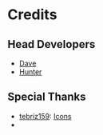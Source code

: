 # Credits
## Head Developers
- [Dave](https://davecode.me/)
- [Hunter](https://hparcells.netlify.com/)

## Special Thanks
- [tebriz159](https://github.com/tebriz159): [Icons](https://github.com/WeAreDevs/material-clicker/issues/2#issuecomment-464211889)
- 